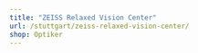 ```yaml
---
title: "ZEISS Relaxed Vision Center"
url: /stuttgart/zeiss-relaxed-vision-center/
shop: Optiker
---
```

